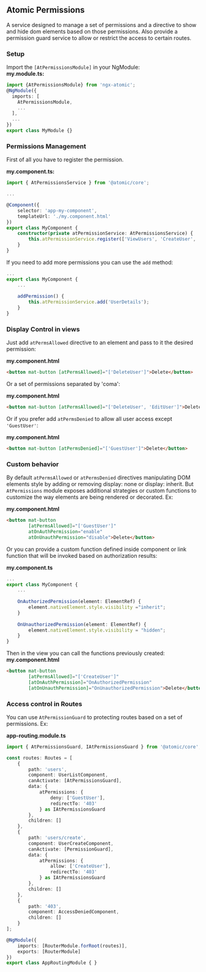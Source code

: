 ## Atomic Permissions
A service designed to manage a set of permissions and a directive to show and hide dom elements based on those 
permissions. Also provide a permission guard service to allow or restrict the access to certain routes.

### Setup
Import the `[AtPermissionsModule]` in your NgModule:<br>
**my.module.ts:**
```typescript
import {AtPermissionsModule} from 'ngx-atomic';
@NgModule({
  imports: [
    AtPermissionsModule,
    ...
  ],
  ...
})
export class MyModule {}
```

### Permissions Management
First of all you have to register the permission.

**my.component.ts:**
```typescript
import { AtPermissionsService } from '@atomic/core';

...

@Component({
    selector: 'app-my-component',
    templateUrl: './my.component.html'
})
export class MyComponent {
    constructor(private atPermissionService: AtPermissionsService) { 
        this.atPermissionService.register(['ViewUsers', 'CreateUser', 'EditUser', 'DeleteUser']);
    }
}
```

If you need to add more permissions you can use the `add` method:
```typescript
...
export class MyComponent {
    ...
    
    addPermission() { 
        this.atPermissionService.add('UserDetails');
    }
}
```

### Display Control in views
Just add `atPermsAllowed` directive to an element and pass to it the desired permission:

**my.component.html**
```html
<button mat-button [atPermsAllowed]="['DeleteUser']">Delete</button>
```

Or a set of permissions separated by 'coma':

**my.component.html**
```html
<button mat-button [atPermsAllowed]="['DeleteUser', 'EditUser']">Delete</button>
```

Or if you prefer add `atPermsDenied` to allow all user access except `'GuestUser'`:

**my.component.html**

```html
<button mat-button [atPermsDenied]="['GuestUser']">Delete</button>
```

### Custom behavior
By default `atPermsAllowed` or `atPermsDenied` directives manipulating DOM elements style by adding or removing display: 
none or display: inherit. But `AtPermissions` module exposes additional strategies or custom functions to customize the 
way elements are being rendered or decorated. Ex:

**my.component.html**
```html
<button mat-button 
        [atPermsAllowed]="['GuestUser']"
        atOnAuthPermission="enable"
        atOnUnauthPermission="disable">Delete</button>
```

Or you can provide a custom function defined inside component or link function that will be invoked based on 
authorization results:

**my.component.ts**
```typescript
...
export class MyComponent {
    ...
    
    OnAuthorizedPermission(element: ElementRef) {
        element.nativeElement.style.visibility ="inherit";
    }
    
    OnUnauthorizedPermission(element: ElementRef) {
        element.nativeElement.style.visibility = "hidden";    
    }
}
```

Then in the view you can call the functions previously created:
**my.component.html**
```html
<button mat-button 
        [atPermsAllowed]="['CreateUser']"
        [atOnAuthPermission]="OnAuthorizedPermission"
        [atOnUnauthPermission]="OnUnauthorizedPermission">Delete</button>
```

### Access control in Routes
You can use `AtPermissionGuard` to protecting routes based on a set of permissions. Ex:

**app-routing.module.ts**
```typescript
import { AtPermissionsGuard, IAtPermissionsGuard } from '@atomic/core';

const routes: Routes = [
    {
        path: 'users',
        component: UserListComponent,
        canActivate: [AtPermissionsGuard],
        data: {
            atPermissions: {
                deny: ['GuestUser'],
                redirectTo: '403'
            } as IAtPermissionsGuard
        },
        children: []
    },
    {
        path: 'users/create',
        component: UserCreateComponent,
        canActivate: [PermissionGuard],
        data: {
            atPermissions: {
                allow: ['CreateUser'],
                redirectTo: '403'
            } as IAtPermissionsGuard
        },
        children: []
    },
    {
        path: '403',
        component: AccessDeniedComponent,
        children: []
    }
];

@NgModule({
    imports: [RouterModule.forRoot(routes)],
    exports: [RouterModule]
})
export class AppRoutingModule { }
```